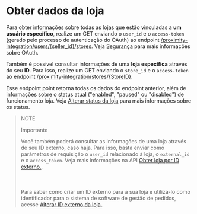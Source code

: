 # Obter dados da loja

Para obter informações sobre todas as lojas que estão vinculadas a **um usuário específico**, realize um GET enviando o `user_id` e o `access-token` (gerado pelo processo de autenticação do OAuth) ao endpoint [/proximity-integration/users/{seller_id}/stores](/developers/pt/reference/mp_delivery/_proximity-integration_users_seller_id_stores/get). Veja [Segurança](/developers/pt/guides/additinal-content/security/oauth/introduction) para mais informações sobre OAuth.

Também é possível consultar informações de uma **loja específica** através do seu **ID**. Para isso, realize um GET enviando o `store_id` e o `access-token` ao endpoint [/proximity-integration/stores/{StoreID}](/developers/pt/reference/mp_delivery/_proximity-integration_users_SellerID_stores_external_id_ExternalID/get). 

Esse endpoint point retorna todas os dados do endpoint anterior, além de informações sobre o status atual ("enabled", "paused" ou "disabled") de funcionamento loja. Veja [Alterar status da loja](/developers/pt/docs/mp-delivery/store-management/change-store-status) para mais informações sobre os status.

> NOTE
>
> Importante
>
> Você também poderá consultar as informações de uma loja através de seu ID externo, caso haja. Para isso, basta enviar como parâmetros de requisição o `user_id` relacionado à loja, o `external_id` e o `access_token`. Veja mais informações na API [Obter loja por ID externo.](/developers/pt/reference/mp_delivery/_proximity-integration_users_SellerID_stores_external_id_ExternalID/get).<br/></br>
> <br/></br>
> Para saber como criar um ID externo para a sua loja e utilizá-lo como identificador para o sistema de software de gestão de pedidos, acesse [Alterar ID externo da loja.](/developers/pt/docs/mp-delivery/store-management/change-store-external-id).
